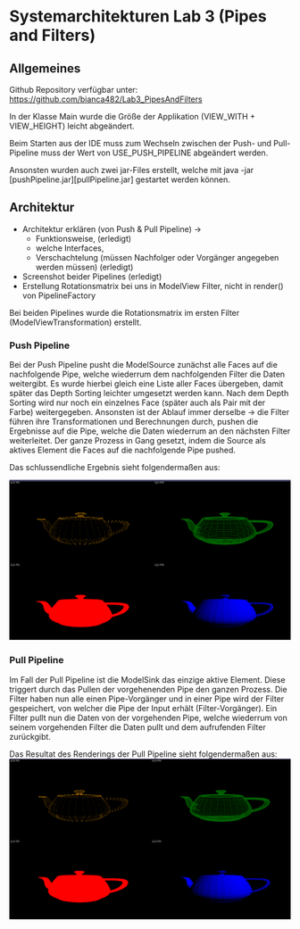 # Systemarchitekturen Lab 3 (Pipes and Filters)

## Allgemeines
Github Repository verfügbar unter: https://github.com/bianca482/Lab3_PipesAndFilters

In der Klasse Main wurde die Größe der Applikation (VIEW_WITH + VIEW_HEIGHT) leicht abgeändert.

Beim Starten aus der IDE muss zum Wechseln zwischen der Push- und Pull-Pipeline muss der Wert von USE_PUSH_PIPELINE abgeändert werden.

Ansonsten wurden auch zwei jar-Files erstellt, welche mit java -jar [pushPipeline.jar][pullPipeline.jar] gestartet werden können.

## Architektur
- Architektur erklären (von Push & Pull Pipeline) ->
    - Funktionsweise, (erledigt)
    - welche Interfaces,
    - Verschachtelung (müssen Nachfolger oder Vorgänger angegeben werden müssen) (erledigt)
- Screenshot beider Pipelines (erledigt)
- Erstellung Rotationsmatrix bei uns in ModelView Filter, nicht in render() von PipelineFactory


Bei beiden Pipelines wurde die Rotationsmatrix im ersten Filter (ModelViewTransformation) erstellt.

### Push Pipeline
Bei der Push Pipeline pusht die ModelSource zunächst alle Faces auf die nachfolgende Pipe, welche
wiederrum dem nachfolgenden Filter die Daten weitergibt. Es wurde hierbei gleich eine Liste aller
Faces übergeben, damit später das Depth Sorting leichter umgesetzt werden kann. Nach dem Depth
Sorting wird nur noch ein einzelnes Face (später auch als Pair mit der Farbe) weitergegeben.
Ansonsten ist der Ablauf immer derselbe -> die Filter führen ihre Transformationen und Berechnungen
durch, pushen die Ergebnisse auf die Pipe, welche die Daten wiederrum an den nächsten Filter weiterleitet.
Der ganze Prozess in Gang gesetzt, indem die Source als aktives Element die Faces auf die 
nachfolgende Pipe pushed.

Das schlussendliche Ergebnis sieht folgendermaßen aus:

<img src="resources/pictures/PushPipeline.png" alt="Push Pipeline" />

### Pull Pipeline
Im Fall der Pull Pipeline ist die ModelSink das einzige aktive Element. Diese triggert durch
das Pullen der vorgehenenden Pipe den ganzen Prozess. 
Die Filter haben nun alle einen Pipe-Vorgänger und in einer Pipe wird der Filter gespeichert, 
von welcher die Pipe der Input erhält (Filter-Vorgänger). Ein Filter pullt nun die Daten von der vorgehenden
Pipe, welche wiederrum von seinem vorgehenden Filter die Daten pullt und dem aufrufenden Filter zurückgibt. 

Das Resultat des Renderings der Pull Pipeline sieht folgendermaßen aus:
<img src="resources/pictures/PullPipeline.png" alt="Pull Pipeline" />
